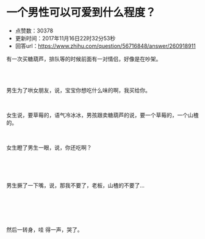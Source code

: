 # 一个男性可以可爱到什么程度？
- 点赞数：30378
- 更新时间：2017年11月16日22时32分53秒
- 回答url：https://www.zhihu.com/question/56716848/answer/260918911
<body>
 <p data-pid="bHOrWDlH">有一次买糖葫芦，排队等的时候前面有一对情侣，好像是在吵架。</p>
 <br>
 <br>
 <p data-pid="jXF0pvI8">男生为了哄女朋友，说，宝宝你想吃什么味的啊，我买给你。</p>
 <br>
 <p data-pid="znKyuDzL">女生说，要草莓的，语气冷冰冰，男孩跟卖糖葫芦的说，要一个草莓的，一个山楂的。</p>
 <br>
 <p data-pid="0f4jLTBa">女生瞪了男生一眼，说，你还吃啊？</p>
 <br>
 <br>
 <br>
 <p data-pid="doyUnrSq">男生撅了一下嘴，说，那我不要了，老板，山楂的不要了...</p>
 <br>
 <br>
 <br>
 <br>
 <p data-pid="bCqn_pAO">然后一转身，哇 得一声，哭了。</p>
</body>